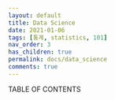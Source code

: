 ```yaml
---
layout: default
title: Data Science
date: 2021-01-06
tags: [통계, statistics, 101]
nav_order: 3
has_children: true
permalink: docs/data_science
comments: true
---
```




TABLE OF CONTENTS

